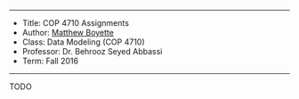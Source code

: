 *******************************************************************

* Title:     COP 4710 Assignments
* Author:    [Matthew Boyette](mailto:Dyndrilliac@gmail.com)
* Class:     Data Modeling (COP 4710)
* Professor: Dr. Behrooz Seyed Abbassi
* Term:      Fall 2016

*******************************************************************

TODO
